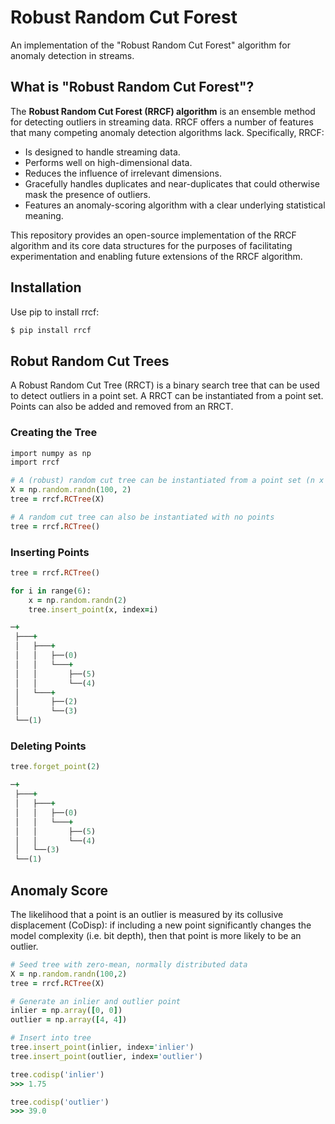 # Robust Random Cut Forest
An implementation of the "Robust Random Cut Forest" algorithm for anomaly detection in streams.

##  What is "Robust Random Cut Forest"?
The **Robust Random Cut Forest (RRCF) algorithm** is an ensemble method for detecting outliers in streaming data. RRCF offers a number of features that many competing anomaly detection algorithms lack. Specifically, RRCF:
- Is designed to handle streaming data.
- Performs well on high-dimensional data.
- Reduces the influence of irrelevant dimensions.
- Gracefully handles duplicates and near-duplicates that could otherwise mask the presence of outliers.
- Features an anomaly-scoring algorithm with a clear underlying statistical meaning.

This repository provides an open-source implementation of the RRCF algorithm and its core data structures for the purposes of facilitating experimentation and enabling future extensions of the RRCF algorithm.

## Installation
Use pip to install rrcf:
```ruby
$ pip install rrcf
```

## Robut Random Cut Trees
A Robust Random Cut Tree (RRCT) is a binary search tree that can be used to detect outliers in a point set. A RRCT can be instantiated from a point set. Points can also be added and removed from an RRCT.

### Creating the Tree
```ruby
import numpy as np
import rrcf

# A (robust) random cut tree can be instantiated from a point set (n x d)
X = np.random.randn(100, 2)
tree = rrcf.RCTree(X)

# A random cut tree can also be instantiated with no points
tree = rrcf.RCTree()
```

### Inserting Points
```ruby
tree = rrcf.RCTree()

for i in range(6):
    x = np.random.randn(2)
    tree.insert_point(x, index=i)
```

```ruby
─+
 ├───+
 │   ├───+
 │   │   ├──(0)
 │   │   └───+
 │   │       ├──(5)
 │   │       └──(4)
 │   └───+
 │       ├──(2)
 │       └──(3)
 └──(1)
```

### Deleting Points
```ruby
tree.forget_point(2)
```

```ruby
─+
 ├───+
 │   ├───+
 │   │   ├──(0)
 │   │   └───+
 │   │       ├──(5)
 │   │       └──(4)
 │   └──(3)
 └──(1)
 ```
 
 ## Anomaly Score
 The likelihood that a point is an outlier is measured by its collusive displacement (CoDisp): if including a new point significantly changes the model complexity (i.e. bit depth), then that point is more likely to be an outlier.

```ruby
# Seed tree with zero-mean, normally distributed data
X = np.random.randn(100,2)
tree = rrcf.RCTree(X)

# Generate an inlier and outlier point
inlier = np.array([0, 0])
outlier = np.array([4, 4])

# Insert into tree
tree.insert_point(inlier, index='inlier')
tree.insert_point(outlier, index='outlier')
```

```ruby
tree.codisp('inlier')
>>> 1.75
```

```ruby
tree.codisp('outlier')
>>> 39.0
```
